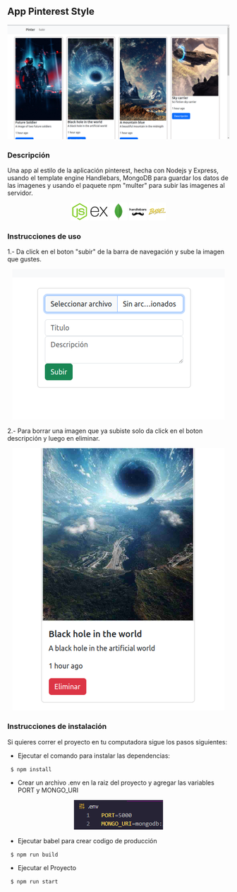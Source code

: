 ## App Pinterest Style

<div align="center">

![pinter](./img/pinter.png)

</div>

### Descripción
Una app al estilo de la aplicación pinterest, hecha con Nodejs y Express, usando el template engine Handlebars, MongoDB para guardar los datos de las imagenes y usando el paquete npm "multer" para subir las imagenes al servidor.

<div align="center">

<img src="https://github.com/devicons/devicon/blob/master/icons/nodejs/nodejs-original.svg" title="NodeJS" alt="Node" width="40" height="40"/>
<img src="https://github.com/devicons/devicon/blob/master/icons/express/express-original.svg" title="Express" alt="Express" width="40" height="40"/>
<img src="https://github.com/devicons/devicon/blob/master/icons/mongodb/mongodb-original.svg" title="MongoDB" alt="Mongo" width="40" height="40"/>
<img src="https://github.com/devicons/devicon/blob/master/icons/handlebars/handlebars-original-wordmark.svg" title="Express-Handlebars" alt="Handlebars" width="40" height="40"/>
<img src="https://github.com/devicons/devicon/blob/master/icons/babel/babel-original.svg" title="BabelJS" alt="Babel" width="40" height="40"/>

</div>

### Instrucciones de uso

1.- Da click en el boton "subir" de la barra de navegación y sube la imagen que gustes.

<div align="center">

![subir](./img/subir.png)

</div>

2.- Para borrar una imagen que ya subiste solo da click en el boton descripción y luego en eliminar.

<div align="center">

![editar](./img/editar.png)

</div>

### Instrucciones de instalación
Si quieres correr el proyecto en tu computadora sigue los pasos siguientes:

- Ejecutar el comando para instalar las dependencias:

```
 $ npm install
```

- Crear un archivo .env en la raiz del proyecto y agregar las variables PORT y MONGO_URI

<div align = "center"> 

![env](./img/env.png)

</div>

- Ejecutar babel para crear codigo de producción

```
 $ npm run build
```

- Ejecutar el Proyecto


```
 $ npm run start
```